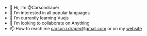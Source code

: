 - 👋 Hi, I’m @Carsondraper
- 👀 I’m interested in all popular languages
- 🌱 I’m currently learning Vuejs
- 💞️ I’m looking to collaborate on Anything
- 📫 How to reach me carson.i.draper@gmail.com or on my [website](https://carsondraper.com)

<!---
Carsondraper/Carsondraper is a ✨ special ✨ repository because its `README.md` (this file) appears on your GitHub profile.
You can click the Preview link to take a look at your changes.
--->
